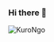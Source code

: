 ### Hi there 👋
<p align="left"> <img src="https://komarev.com/ghpvc/?username=KuroNgo&label=Profile%20views&color=0e75b6&style=flat" alt="KuroNgo" /> </p>
